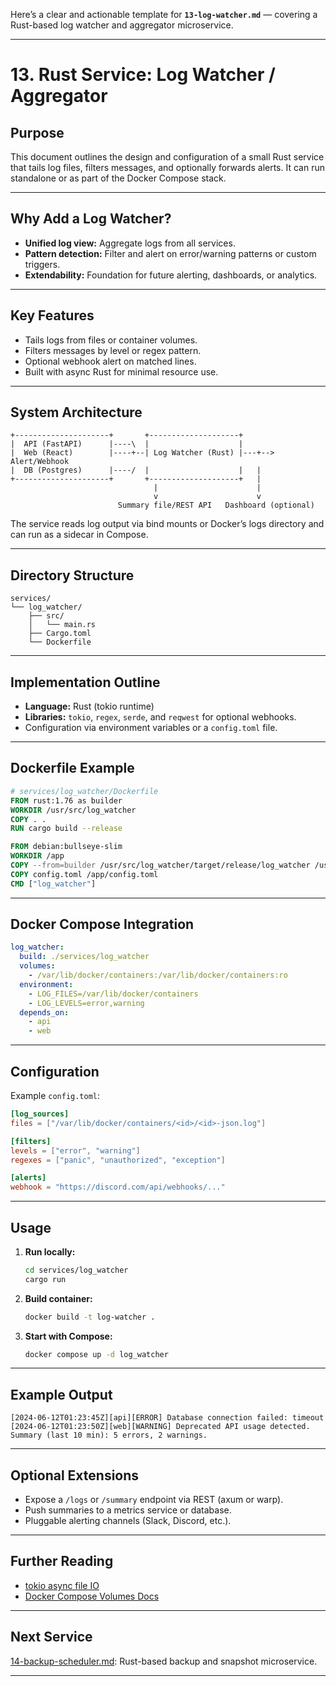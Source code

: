 Here’s a clear and actionable template for **`13-log-watcher.md`** — covering a Rust-based log watcher and aggregator microservice.

---

# 13. Rust Service: Log Watcher / Aggregator

## Purpose
This document outlines the design and configuration of a small Rust service that tails log files, filters messages, and optionally forwards alerts. It can run standalone or as part of the Docker Compose stack.

---

## Why Add a Log Watcher?
- **Unified log view:** Aggregate logs from all services.
- **Pattern detection:** Filter and alert on error/warning patterns or custom triggers.
- **Extendability:** Foundation for future alerting, dashboards, or analytics.

---

## Key Features
- Tails logs from files or container volumes.
- Filters messages by level or regex pattern.
- Optional webhook alert on matched lines.
- Built with async Rust for minimal resource use.

---

## System Architecture
```text
+---------------------+       +--------------------+
|  API (FastAPI)      |----\  |                    |
|  Web (React)        |----+--| Log Watcher (Rust) |---+--> Alert/Webhook
|  DB (Postgres)      |----/  |                    |   |
+---------------------+       +--------------------+   |
                                |                      |
                                v                      v
                        Summary file/REST API   Dashboard (optional)
```

The service reads log output via bind mounts or Docker’s logs directory and can run as a sidecar in Compose.

---

## Directory Structure
```text
services/
└── log_watcher/
    ├── src/
    │   └── main.rs
    ├── Cargo.toml
    └── Dockerfile
```

---

## Implementation Outline
- **Language:** Rust (tokio runtime)
- **Libraries:** `tokio`, `regex`, `serde`, and `reqwest` for optional webhooks.
- Configuration via environment variables or a `config.toml` file.

---

## Dockerfile Example
```dockerfile
# services/log_watcher/Dockerfile
FROM rust:1.76 as builder
WORKDIR /usr/src/log_watcher
COPY . .
RUN cargo build --release

FROM debian:bullseye-slim
WORKDIR /app
COPY --from=builder /usr/src/log_watcher/target/release/log_watcher /usr/local/bin/log_watcher
COPY config.toml /app/config.toml
CMD ["log_watcher"]
```

---

## Docker Compose Integration
```yaml
log_watcher:
  build: ./services/log_watcher
  volumes:
    - /var/lib/docker/containers:/var/lib/docker/containers:ro
  environment:
    - LOG_FILES=/var/lib/docker/containers
    - LOG_LEVELS=error,warning
  depends_on:
    - api
    - web
```

---

## Configuration
Example `config.toml`:
```toml
[log_sources]
files = ["/var/lib/docker/containers/<id>/<id>-json.log"]

[filters]
levels = ["error", "warning"]
regexes = ["panic", "unauthorized", "exception"]

[alerts]
webhook = "https://discord.com/api/webhooks/..."
```

---

## Usage
1. **Run locally:**
   ```bash
   cd services/log_watcher
   cargo run
   ```
2. **Build container:**
   ```bash
   docker build -t log-watcher .
   ```
3. **Start with Compose:**
   ```bash
   docker compose up -d log_watcher
   ```

---

## Example Output
```text
[2024-06-12T01:23:45Z][api][ERROR] Database connection failed: timeout
[2024-06-12T01:23:50Z][web][WARNING] Deprecated API usage detected.
Summary (last 10 min): 5 errors, 2 warnings.
```

---

## Optional Extensions
- Expose a `/logs` or `/summary` endpoint via REST (axum or warp).
- Push summaries to a metrics service or database.
- Pluggable alerting channels (Slack, Discord, etc.).

---

## Further Reading
- [tokio async file IO](https://docs.rs/tokio/latest/tokio/fs/index.html)
- [Docker Compose Volumes Docs](https://docs.docker.com/compose/compose-file/compose-file-v3/#volumes)

---

## Next Service
[14-backup-scheduler.md](./14-backup-scheduler.md): Rust-based backup and snapshot microservice.

---
